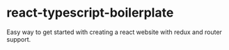 # react-typescript-boilerplate

Easy way to get started with creating a react website with redux and router support.
